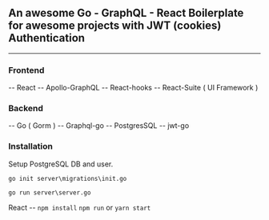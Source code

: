 ## An awesome Go - GraphQL - React Boilerplate for awesome projects with JWT (cookies) Authentication

---
### Frontend
-- React
-- Apollo-GraphQL
-- React-hooks
-- React-Suite ( UI Framework )


### Backend

-- Go ( Gorm )
-- Graphql-go
-- PostgresSQL
-- jwt-go


### Installation

Setup PostgreSQL DB and user.

`go init server\migrations\init.go`

`go run server\server.go`

React --
`npm install`
`npm run` or `yarn start`
